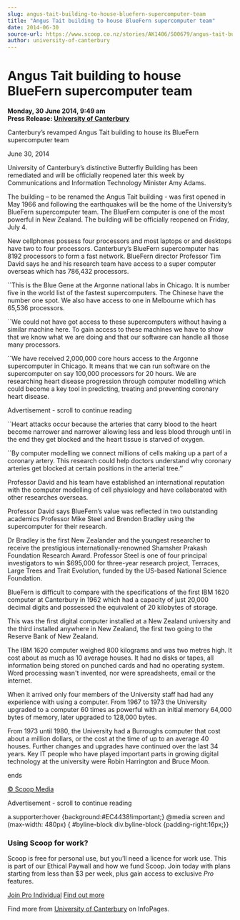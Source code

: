 ```yaml
---
slug: angus-tait-building-to-house-bluefern-supercomputer-team
title: "Angus Tait building to house BlueFern supercomputer team"
date: 2014-06-30
source-url: https://www.scoop.co.nz/stories/AK1406/S00679/angus-tait-building-to-house-bluefern-supercomputer-team.htm
author: university-of-canterbury
---
```

Angus Tait building to house BlueFern supercomputer team
========================================================

**Monday, 30 June 2014, 9:49 am**  
**Press Release: [University of Canterbury](https://info.scoop.co.nz/University_of_Canterbury)**

Canterbury’s revamped Angus Tait building to house its BlueFern supercomputer team

June 30, 2014

University of Canterbury’s distinctive Butterfly Building has been remediated and will be officially reopened later this week by Communications and Information Technology Minister Amy Adams.

The building – to be renamed the Angus Tait building - was first opened in May 1966 and following the earthquakes will be the home of the University’s BlueFern supercomputer team. The BlueFern computer is one of the most powerful in New Zealand. The building will be officially reopened on Friday, July 4.

New cellphones possess four processors and most laptops or and desktops have two to four processors. Canterbury’s BlueFern supercomputer has 8192 processors to form a fast network. BlueFern director Professor Tim David says he and his research team have access to a super computer overseas which has 786,432 processors.

\`\`This is the Blue Gene at the Argonne national labs in Chicago. It is number five in the world list of the fastest supercomputers. The Chinese have the number one spot. We also have access to one in Melbourne which has 65,536 processors.

\`\`We could not have got access to these supercomputers without having a similar machine here. To gain access to these machines we have to show that we know what we are doing and that our software can handle all those many processors.

\`\`We have received 2,000,000 core hours access to the Argonne supercomputer in Chicago. It means that we can run software on the supercomputer on say 100,000 processors for 20 hours. We are researching heart disease progression through computer modelling which could become a key tool in predicting, treating and preventing coronary heart disease.

Advertisement - scroll to continue reading





\`\`Heart attacks occur because the arteries that carry blood to the heart become narrower and narrower allowing less and less blood through until in the end they get blocked and the heart tissue is starved of oxygen.

\`\`By computer modelling we connect millions of cells making up a part of a coronary artery. This research could help doctors understand why coronary arteries get blocked at certain positions in the arterial tree.’’

Professor David and his team have established an international reputation with the computer modelling of cell physiology and have collaborated with other researches overseas.

Professor David says BlueFern’s value was reflected in two outstanding academics Professor Mike Steel and Brendon Bradley using the supercomputer for their research.

Dr Bradley is the first New Zealander and the youngest researcher to receive the prestigious internationally-renowned Shamsher Prakash Foundation Research Award. Professor Steel is one of four principal investigators to win $695,000 for three-year research project, Terraces, Large Trees and Trait Evolution, funded by the US-based National Science Foundation.

BlueFern is difficult to compare with the specifications of the first IBM 1620 computer at Canterbury in 1962 which had a capacity of just 20,000 decimal digits and possessed the equivalent of 20 kilobytes of storage.

This was the first digital computer installed at a New Zealand university and the third installed anywhere in New Zealand, the first two going to the Reserve Bank of New Zealand.

The IBM 1620 computer weighed 800 kilograms and was two metres high. It cost about as much as 10 average houses. It had no disks or tapes, all information being stored on punched cards and had no operating system. Word processing wasn't invented, nor were spreadsheets, email or the internet.

When it arrived only four members of the University staff had had any experience with using a computer. From 1967 to 1973 the University upgraded to a computer 60 times as powerful with an initial memory 64,000 bytes of memory, later upgraded to 128,000 bytes.

From 1973 until 1980, the University had a Burroughs computer that cost about a million dollars, or the cost at the time of up to an average 40 houses. Further changes and upgrades have continued over the last 34 years. Key IT people who have played important parts in growing digital technology at the university were Robin Harrington and Bruce Moon.

ends

[© Scoop Media](http://www.scoop.co.nz/about/terms.html)  

Advertisement - scroll to continue reading



a.supporter:hover {background:#EC4438!important;} @media screen and (max-width: 480px) { #byline-block div.byline-block {padding-right:16px;}}

### Using Scoop for work?

Scoop is free for personal use, but you’ll need a licence for work use. This is part of our Ethical Paywall and how we fund Scoop. Join today with plans starting from less than $3 per week, plus gain access to exclusive _Pro_ features.  
  
[Join Pro Individual](https://pro.scoop.co.nz/Individual/?from=ProIn24) [Find out more](https://pro.scoop.co.nz/using-scoop-for-work/?from=ProIn24)

Find more from [University of Canterbury](https://info.scoop.co.nz/University_of_Canterbury) on InfoPages.